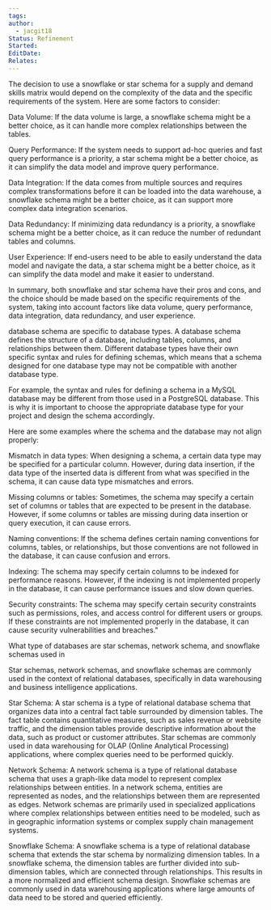 ```yaml
---
tags: 
author:
  - jacgit18
Status: Refinement
Started: 
EditDate: 
Relates:
---
```

The decision to use a snowflake or star schema for a supply and demand skills matrix would depend on the complexity of the data and the specific requirements of the system. Here are some factors to consider: 

Data Volume: If the data volume is large, a snowflake schema might be a better choice, as it can handle more complex relationships between the tables. 

Query Performance: If the system needs to support ad-hoc queries and fast query performance is a priority, a star schema might be a better choice, as it can simplify the data model and improve query performance. 

Data Integration: If the data comes from multiple sources and requires complex transformations before it can be loaded into the data warehouse, a snowflake schema might be a better choice, as it can support more complex data integration scenarios. 

Data Redundancy: If minimizing data redundancy is a priority, a snowflake schema might be a better choice, as it can reduce the number of redundant tables and columns. 

User Experience: If end-users need to be able to easily understand the data model and navigate the data, a star schema might be a better choice, as it can simplify the data model and make it easier to understand. 

In summary, both snowflake and star schema have their pros and cons, and the choice should be made based on the specific requirements of the system, taking into account factors like data volume, query performance, data integration, data redundancy, and user experience.




database schema are specific to database types. A database schema defines the structure of a database, including tables, columns, and relationships between them. Different database types have their own specific syntax and rules for defining schemas, which means that a schema designed for one database type may not be compatible with another database type. 

For example, the syntax and rules for defining a schema in a MySQL database may be different from those used in a PostgreSQL database. This is why it is important to choose the appropriate database type for your project and design the schema accordingly. 

Here are some examples where the schema and the database may not align properly: 

Mismatch in data types: When designing a schema, a certain data type may be specified for a particular column. However, during data insertion, if the data type of the inserted data is different from what was specified in the schema, it can cause data type mismatches and errors. 

Missing columns or tables: Sometimes, the schema may specify a certain set of columns or tables that are expected to be present in the database. However, if some columns or tables are missing during data insertion or query execution, it can cause errors. 

Naming conventions: If the schema defines certain naming conventions for columns, tables, or relationships, but those conventions are not followed in the database, it can cause confusion and errors. 

Indexing: The schema may specify certain columns to be indexed for performance reasons. However, if the indexing is not implemented properly in the database, it can cause performance issues and slow down queries. 

Security constraints: The schema may specify certain security constraints such as permissions, roles, and access control for different users or groups. If these constraints are not implemented properly in the database, it can cause security vulnerabilities and breaches."



What type of databases are star schemas, network schema, and snowflake schemas used in 

Star schemas, network schemas, and snowflake schemas are commonly used in the context of relational databases, specifically in data warehousing and business intelligence applications. 

Star Schema: A star schema is a type of relational database schema that organizes data into a central fact table surrounded by dimension tables. The fact table contains quantitative measures, such as sales revenue or website traffic, and the dimension tables provide descriptive information about the data, such as product or customer attributes. Star schemas are commonly used in data warehousing for OLAP (Online Analytical Processing) applications, where complex queries need to be performed quickly. 

Network Schema: A network schema is a type of relational database schema that uses a graph-like data model to represent complex relationships between entities. In a network schema, entities are represented as nodes, and the relationships between them are represented as edges. Network schemas are primarily used in specialized applications where complex relationships between entities need to be modeled, such as in geographic information systems or complex supply chain management systems. 

Snowflake Schema: A snowflake schema is a type of relational database schema that extends the star schema by normalizing dimension tables. In a snowflake schema, the dimension tables are further divided into sub-dimension tables, which are connected through relationships. This results in a more normalized and efficient schema design. Snowflake schemas are commonly used in data warehousing applications where large amounts of data need to be stored and queried efficiently.